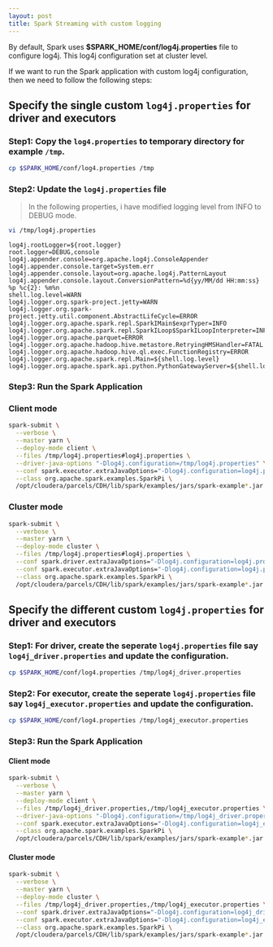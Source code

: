 ```yaml
---
layout: post
title: Spark Streaming with custom logging
---
```


By default, Spark uses **$SPARK_HOME/conf/log4j.properties** file to configure log4j. This log4j configuration set at cluster level. 

If we want to run the Spark application with custom log4j configuration, then we need to follow the following steps:

## Specify the single custom `log4j.properties` for driver and executors

### Step1: Copy the `log4.properties` to temporary directory for example `/tmp`.

```sh
cp $SPARK_HOME/conf/log4.properties /tmp
```

### Step2: Update the `log4j.properties` file

> In the following properties, i have modified logging level from INFO to DEBUG mode.

```sh
vi /tmp/log4j.properties
```

```properties
log4j.rootLogger=${root.logger}
root.logger=DEBUG,console
log4j.appender.console=org.apache.log4j.ConsoleAppender
log4j.appender.console.target=System.err
log4j.appender.console.layout=org.apache.log4j.PatternLayout
log4j.appender.console.layout.ConversionPattern=%d{yy/MM/dd HH:mm:ss} %p %c{2}: %m%n
shell.log.level=WARN
log4j.logger.org.spark-project.jetty=WARN
log4j.logger.org.spark-project.jetty.util.component.AbstractLifeCycle=ERROR
log4j.logger.org.apache.spark.repl.SparkIMain$exprTyper=INFO
log4j.logger.org.apache.spark.repl.SparkILoop$SparkILoopInterpreter=INFO
log4j.logger.org.apache.parquet=ERROR
log4j.logger.org.apache.hadoop.hive.metastore.RetryingHMSHandler=FATAL
log4j.logger.org.apache.hadoop.hive.ql.exec.FunctionRegistry=ERROR
log4j.logger.org.apache.spark.repl.Main=${shell.log.level}
log4j.logger.org.apache.spark.api.python.PythonGatewayServer=${shell.log.level}
```

### Step3: Run the Spark Application

### Client mode

```sh
spark-submit \
  --verbose \
  --master yarn \
  --deploy-mode client \
  --files /tmp/log4j.properties#log4j.properties \
  --driver-java-options "-Dlog4j.configuration=/tmp/log4j.properties" \
  --conf spark.executor.extraJavaOptions="-Dlog4j.configuration=log4j.properties" \
  --class org.apache.spark.examples.SparkPi \
  /opt/cloudera/parcels/CDH/lib/spark/examples/jars/spark-example*.jar 10
```

### Cluster mode

```sh
spark-submit \
  --verbose \
  --master yarn \
  --deploy-mode cluster \
  --files /tmp/log4j.properties#log4j.properties \
  --conf spark.driver.extraJavaOptions="-Dlog4j.configuration=log4j.properties" \
  --conf spark.executor.extraJavaOptions="-Dlog4j.configuration=log4j.properties" \
  --class org.apache.spark.examples.SparkPi \
  /opt/cloudera/parcels/CDH/lib/spark/examples/jars/spark-example*.jar 10
```

## Specify the different custom `log4j.properties` for driver and executors

### Step1: For driver, create the seperate `log4j.properties` file say `log4j_driver.properties` and update the configuration.

```sh
cp $SPARK_HOME/conf/log4.properties /tmp/log4j_driver.properties
```

### Step2: For executor, create the seperate `log4j.properties` file say `log4j_executor.properties` and update the configuration.

```sh
cp $SPARK_HOME/conf/log4.properties /tmp/log4j_executor.properties
```

### Step3: Run the Spark Application

#### Client mode

```sh
spark-submit \
  --verbose \
  --master yarn \
  --deploy-mode client \
  --files /tmp/log4j_driver.properties,/tmp/log4j_executor.properties \
  --driver-java-options "-Dlog4j.configuration=/tmp/log4j_driver.properties" \
  --conf spark.executor.extraJavaOptions="-Dlog4j.configuration=log4j_executor.properties" \
  --class org.apache.spark.examples.SparkPi \
  /opt/cloudera/parcels/CDH/lib/spark/examples/jars/spark-example*.jar 10
```

#### Cluster mode

```sh
spark-submit \
  --verbose \
  --master yarn \
  --deploy-mode cluster \
  --files /tmp/log4j_driver.properties,/tmp/log4j_executor.properties \
  --conf spark.driver.extraJavaOptions="-Dlog4j.configuration=log4j_driver.properties" \
  --conf spark.executor.extraJavaOptions="-Dlog4j.configuration=log4j_executor.properties" \
  --class org.apache.spark.examples.SparkPi \
  /opt/cloudera/parcels/CDH/lib/spark/examples/jars/spark-example*.jar 10
```
